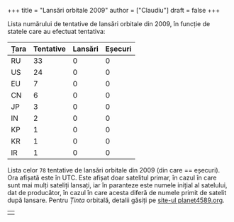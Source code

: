+++
title = "Lansări orbitale 2009"
author = ["Claudiu"]
draft = false
+++

Lista numărului de tentative de lansări orbitale din 2009, în funcție de statele care au efectuat tentativa:

| Țara | Tentative | Lansări | Eșecuri |
|------|-----------|---------|---------|
| RU   | 33        | 0       | 0       |
| US   | 24        | 0       | 0       |
| EU   | 7         | 0       | 0       |
| CN   | 6         | 0       | 0       |
| JP   | 3         | 0       | 0       |
| IN   | 2         | 0       | 0       |
| KP   | 1         | 0       | 0       |
| KR   | 1         | 0       | 0       |
| IR   | 1         | 0       | 0       |

Lista celor `78` tentative de lansări orbitale din 2009 (din care == eșecuri). Ora afișată este în UTC. Este afișat doar satelitul primar, în cazul în care sunt mai mulți sateliți lansați, iar în paranteze este numele inițial al satelului, dat de producător, în cazul în care acesta diferă de numele primit de satelit după lansare. Pentru _Ținta_ orbitală, detalii găsiți pe [site-ul planet4589.org](https://planet4589.org/space/log/orbcat.html).

|  |
|--|
|  |